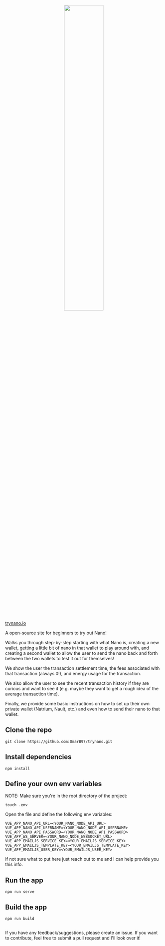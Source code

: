 <p align="center">
  <img src="https://user-images.githubusercontent.com/21279036/109429629-84da3f80-79b1-11eb-8b73-83f456d67301.png" width="50%" height="50%">
</p>

[trynano.io](https://www.trynano.io)


A open-source site for beginners to try out Nano!

Walks you through step-by-step starting with what Nano is, creating a new wallet, getting a little bit of nano in that wallet to play around with, and creating a second wallet to allow the user to send the nano back and forth between the two wallets to test it out for themselves! 

We show the user the transaction settlement time, the fees associated with that transaction (always 0!), and energy usage for the transaction. 

We also allow the user to see the recent transaction history if they are curious and want to see it (e.g. maybe they want to get a rough idea of the average transaction time).

Finally, we provide some basic instructions on how to set up their own private wallet (Natrium, Nault, etc.) and even how to send their nano to that wallet.


## Clone the repo

```
git clone https://github.com:OmarB97/trynano.git
```

## Install dependencies

```
npm install 
```

## Define your own env variables

NOTE: Make sure you're in the root directory of the project:

```
touch .env
```

Open the file and define the following env variables:

```
VUE_APP_NANO_API_URL=<YOUR_NANO_NODE_API_URL>
VUE_APP_NANO_API_USERNAME=<YOUR_NANO_NODE_API_USERNAME>
VUE_APP_NANO_API_PASSWORD=<YOUR_NANO_NODE_API_PASSWORD>
VUE_APP_WS_SERVER=<YOUR_NANO_NODE_WEBSOCKET_URL>
VUE_APP_EMAILJS_SERVICE_KEY=<YOUR_EMAILJS_SERVICE_KEY>
VUE_APP_EMAILJS_TEMPLATE_KEY=<YOUR_EMAILJS_TEMPLATE_KEY>
VUE_APP_EMAILJS_USER_KEY=<YOUR_EMAILJS_USER_KEY>
```

If not sure what to put here just reach out to me and I can help provide you this info.


## Run the app

```
npm run serve
```

## Build the app

```
npm run build
```

##

If you have any feedback/suggestions, please create an issue. If you want to contribute, feel free to submit a pull request and I'll look over it!

